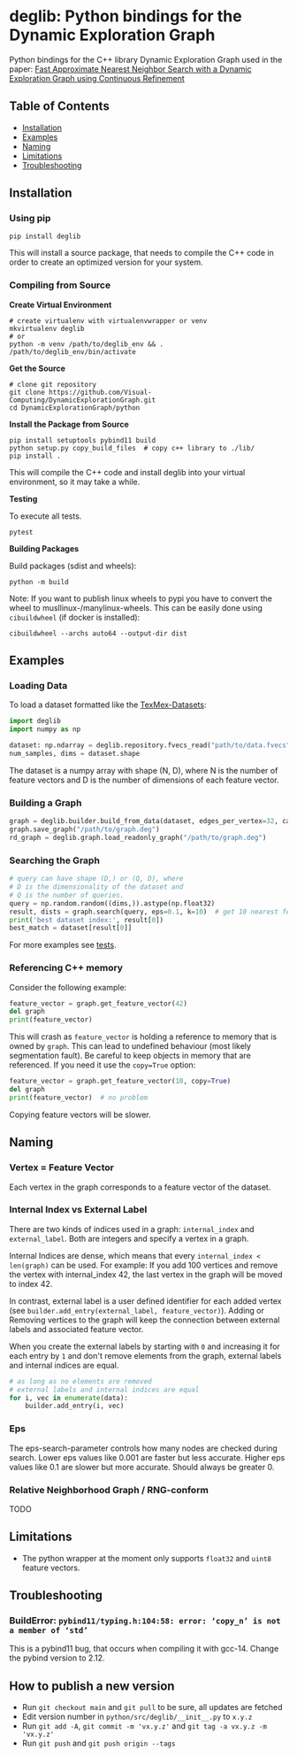 # deglib: Python bindings for the Dynamic Exploration Graph

Python bindings for the C++ library Dynamic Exploration Graph used in the paper:
[Fast Approximate Nearest Neighbor Search with a Dynamic Exploration Graph using Continuous Refinement](https://arxiv.org/abs/2307.10479)

## Table of Contents
- [Installation](#installation)
- [Examples](#examples)
- [Naming](#naming)
- [Limitations](#limitations)
- [Troubleshooting](#troubleshooting)

## Installation

### Using pip
```shell
pip install deglib
```
This will install a source package, that needs to compile the C++ code in order to create an optimized version for your system.

### Compiling from Source

**Create Virtual Environment**
```shell
# create virtualenv with virtualenvwrapper or venv
mkvirtualenv deglib
# or
python -m venv /path/to/deglib_env && . /path/to/deglib_env/bin/activate
```

**Get the Source**
```shell
# clone git repository
git clone https://github.com/Visual-Computing/DynamicExplorationGraph.git
cd DynamicExplorationGraph/python
```

**Install the Package from Source**
```shell
pip install setuptools pybind11 build
python setup.py copy_build_files  # copy c++ library to ./lib/
pip install .
```
This will compile the C++ code and install deglib into your virtual environment, so it may take a while.

**Testing**

To execute all tests.
```shell
pytest
```

**Building Packages**

Build packages (sdist and wheels):
```shell
python -m build
```

Note: If you want to publish linux wheels to pypi you have to convert
the wheel to musllinux-/manylinux-wheels.
This can be easily done using `cibuildwheel` (if docker is installed):

```shell
cibuildwheel --archs auto64 --output-dir dist
```

## Examples
### Loading Data
To load a dataset formatted like the [TexMex-Datasets](http://corpus-texmex.irisa.fr/):
```python
import deglib
import numpy as np

dataset: np.ndarray = deglib.repository.fvecs_read("path/to/data.fvecs")
num_samples, dims = dataset.shape
```
The dataset is a numpy array with shape (N, D), where N is the number of feature
vectors and D is the number of dimensions of each feature vector.

### Building a Graph

```python
graph = deglib.builder.build_from_data(dataset, edges_per_vertex=32, callback="progress")
graph.save_graph("/path/to/graph.deg")
rd_graph = deglib.graph.load_readonly_graph("/path/to/graph.deg")
```

### Searching the Graph
```python
# query can have shape (D,) or (Q, D), where
# D is the dimensionality of the dataset and
# Q is the number of queries.
query = np.random.random((dims,)).astype(np.float32)
result, dists = graph.search(query, eps=0.1, k=10)  # get 10 nearest features to query
print('best dataset index:', result[0])
best_match = dataset[result[0]]
```

For more examples see [tests](tests).

### Referencing C++ memory
Consider the following example:
```python
feature_vector = graph.get_feature_vector(42)
del graph
print(feature_vector)
```
This will crash as `feature_vector` is holding a reference to memory that is owned by `graph`. This can lead to undefined behaviour (most likely segmentation fault).
Be careful to keep objects in memory that are referenced. If you need it use the `copy=True` option:

```python
feature_vector = graph.get_feature_vector(10, copy=True)
del graph
print(feature_vector)  # no problem
```

Copying feature vectors will be slower.

## Naming
### Vertex = Feature Vector
Each vertex in the graph corresponds to a feature vector of the dataset.

### Internal Index vs External Label
There are two kinds of indices used in a graph: `internal_index` and `external_label`. Both are integers and specify
a vertex in a graph.

Internal Indices are dense, which means that every `internal_index < len(graph)` can be used.
For example: If you add 100 vertices and remove the vertex with internal_index 42, the last vertex in the graph will
be moved to index 42.

In contrast, external label is a user defined identifier for each added vertex
(see `builder.add_entry(external_label, feature_vector)`). Adding or Removing vertices to the graph will keep the
connection between external labels and associated feature vector.

When you create the external labels by starting with `0` and increasing it for each entry by `1` and don't remove
elements from the graph, external labels and internal indices are equal.

```python
# as long as no elements are removed
# external labels and internal indices are equal
for i, vec in enumerate(data):
    builder.add_entry(i, vec)
```

### Eps
The eps-search-parameter controls how many nodes are checked during search.
Lower eps values like 0.001 are faster but less accurate.
Higher eps values like 0.1 are slower but more accurate. Should always be greater 0.

### Relative Neighborhood Graph / RNG-conform
TODO

## Limitations
- The python wrapper at the moment only supports `float32` and `uint8` feature vectors.

## Troubleshooting

### BuildError: `pybind11/typing.h:104:58: error: ‘copy_n’ is not a member of ‘std’`

This is a pybind11 bug, that occurs when compiling it with gcc-14. Change the pybind version to 2.12.

## How to publish a new version
- Run `git checkout main` and `git pull` to be sure, all updates are fetched
- Edit version number in `python/src/deglib/__init__.py` to `x.y.z`
- Run `git add -A`, `git commit -m 'vx.y.z'` and `git tag -a vx.y.z -m 'vx.y.z'`
- Run `git push` and `git push origin --tags`
